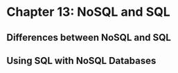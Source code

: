 # Chapter 13: NoSQL and SQL

## Differences between NoSQL and SQL

## Using SQL with NoSQL Databases